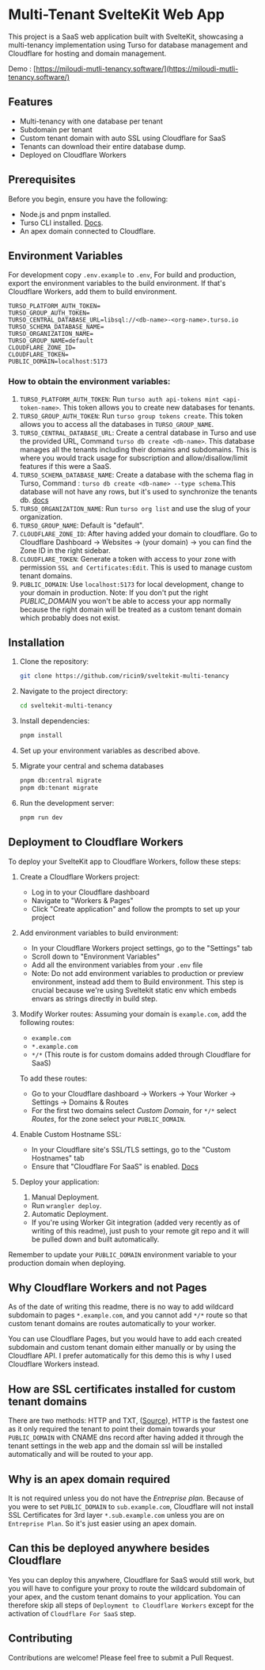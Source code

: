 # Multi-Tenant SvelteKit Web App

This project is a SaaS web application built with SvelteKit, showcasing a multi-tenancy implementation using Turso for database management and Cloudflare for hosting and domain management.

Demo : [https://miloudi-mutli-tenancy.software/](https://miloudi-mutli-tenancy.software/)

## Features

- Multi-tenancy with one database per tenant
- Subdomain per tenant
- Custom tenant domain with auto SSL using Cloudflare for SaaS
- Tenants can download their entire database dump.
- Deployed on Cloudflare Workers

## Prerequisites

Before you begin, ensure you have the following:

- Node.js and pnpm installed.
- Turso CLI installed. [Docs](https://docs.turso.tech/cli/installation).
- An apex domain connected to Cloudflare.

## Environment Variables

For development copy `.env.example` to `.env`, For build and production, export the environment variables to the build environment. If that's Cloudflare Workers, add them to build environment.

```
TURSO_PLATFORM_AUTH_TOKEN=
TURSO_GROUP_AUTH_TOKEN=
TURSO_CENTRAL_DATABASE_URL=libsql://<db-name>-<org-name>.turso.io
TURSO_SCHEMA_DATABASE_NAME=
TURSO_ORGANIZATION_NAME=
TURSO_GROUP_NAME=default
CLOUDFLARE_ZONE_ID=
CLOUDFLARE_TOKEN=
PUBLIC_DOMAIN=localhost:5173
```

### How to obtain the environment variables:

1. `TURSO_PLATFORM_AUTH_TOKEN`: Run `turso auth api-tokens mint <api-token-name>`. This token allows you to create new databases for tenants.
2. `TURSO_GROUP_AUTH_TOKEN`: Run `turso group tokens create`. This token allows you to access all the databases in `TURSO_GROUP_NAME`.
3. `TURSO_CENTRAL_DATABASE_URL`: Create a central database in Turso and use the provided URL, Command `turso db create <db-name>`. This database manages all the tenants including their domains and subdomains. This is where you would track usage for subscription and allow/disallow/limit features if this were a SaaS.
4. `TURSO_SCHEMA_DATABASE_NAME`: Create a database with the schema flag in Turso, Command : `turso db create <db-name> --type schema`.This database will not have any rows, but it's used to synchronize the tenants db. [docs](https://docs.turso.tech/features/multi-db-schemas)
5. `TURSO_ORGANIZATION_NAME`: Run `turso org list` and use the slug of your organization.
6. `TURSO_GROUP_NAME`: Default is "default".
7. `CLOUDFLARE_ZONE_ID`: After having added your domain to cloudflare. Go to Cloudflare Dashboard -> Websites -> (your domain) -> you can find the Zone ID in the right sidebar.
8. `CLOUDFLARE_TOKEN`: Generate a token with access to your zone with permission `SSL and Certificates:Edit`. This is used to manage custom tenant domains.
9. `PUBLIC_DOMAIN`: Use `localhost:5173` for local development, change to your domain in production. Note: If you don't put the right _PUBLIC_DOMAIN_ you won't be able to access your app normally because the right domain will be treated as a custom tenant domain which probably does not exist.

## Installation

1. Clone the repository:

   ```bash
   git clone https://github.com/ricin9/sveltekit-multi-tenancy
   ```

2. Navigate to the project directory:

   ```bash
   cd sveltekit-multi-tenancy
   ```

3. Install dependencies:

   ```bash
   pnpm install
   ```

4. Set up your environment variables as described above.

5. Migrate your central and schema databases

   ```bash
   pnpm db:central migrate
   pnpm db:tenant migrate
   ```

6. Run the development server:

   ```bash
   pnpm run dev
   ```

## Deployment to Cloudflare Workers

To deploy your SvelteKit app to Cloudflare Workers, follow these steps:

1. Create a Cloudflare Workers project:

   - Log in to your Cloudflare dashboard
   - Navigate to "Workers & Pages"
   - Click "Create application" and follow the prompts to set up your project

2. Add environment variables to build environment:

   - In your Cloudflare Workers project settings, go to the "Settings" tab
   - Scroll down to "Environment Variables"
   - Add all the environment variables from your `.env` file
   - Note: Do not add environment variables to production or preview environment, instead add them to Build environment. This step is crucial because we're using Sveltekit static env which embeds envars as strings directly in build step.

3. Modify Worker routes:
   Assuming your domain is `example.com`, add the following routes:

   - `example.com`
   - `*.example.com`
   - `*/*` (This route is for custom domains added through Cloudflare for SaaS)

   To add these routes:

   - Go to your Cloudflare dashboard -> Workers -> Your Worker -> Settings -> Domains & Routes
   - For the first two domains select _Custom Domain_, for `*/*` select _Routes_, for the zone select your `PUBLIC_DOMAIN`.

4. Enable Custom Hostname SSL:

   - In your Cloudflare site's SSL/TLS settings, go to the "Custom Hostnames" tab
   - Ensure that "Cloudflare For SaaS" is enabled. [Docs](https://developers.cloudflare.com/cloudflare-for-platforms/cloudflare-for-saas/start/enable/)

5. Deploy your application:

   1. Manual Deployment.

   - Run `wrangler deploy`.

   2. Automatic Deployment.

   - If you're using Worker Git integration (added very recently as of writing of this readme), just push to your remote git repo and it will be pulled down and built automatically.

Remember to update your `PUBLIC_DOMAIN` environment variable to your production domain when deploying.

## Why Cloudflare Workers and not Pages

As of the date of writing this readme, there is no way to add wildcard subdomain to pages `*.example.com`, and you cannot add `*/*` route so that custom tenant domains are routes automatically to your worker.

You can use Cloudflare Pages, but you would have to add each created subdomain and custom tenant domain either manually or by using the Cloudflare API. I prefer automatically for this demo this is why I used Cloudflare Workers instead.

## How are SSL certificates installed for custom tenant domains

There are two methods: HTTP and TXT, ([Source](https://developers.cloudflare.com/cloudflare-for-platforms/cloudflare-for-saas/domain-support/hostname-validation/pre-validation/)), HTTP is the fastest one as it only required the tenant to point their domain towards your `PUBLIC_DOMAIN` with CNAME dns record after having added it through the tenant settings in the web app and the domain ssl will be installed automatically and will be routed to your app.

## Why is an apex domain required

It is not required unless you do not have the _Entreprise plan_. Because of you were to set `PUBLIC_DOMAIN` to `sub.example.com`, Cloudflare will not install SSL Certificates for 3rd layer `*.sub.example.com` unless you are on `Entreprise Plan`. So it's just easier using an apex domain.

## Can this be deployed anywhere besides Cloudflare

Yes you can deploy this anywhere, Cloudflare for SaaS would still work, but you will have to configure your proxy to route the wildcard subdomain of your apex, and the custom tenant domains to your application. You can therefore skip all steps of `Deployment to Cloudflare Workers` except for the activation of `Cloudflare For SaaS` step.

## Contributing

Contributions are welcome! Please feel free to submit a Pull Request.
